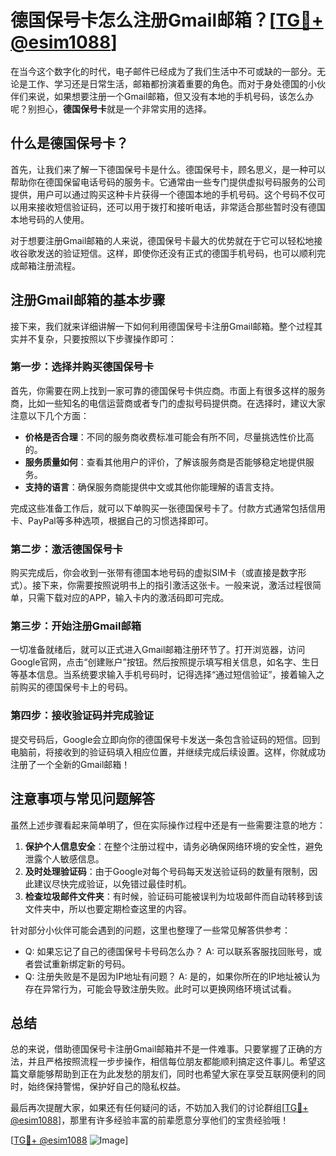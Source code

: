 # 德国保号卡怎么注册Gmail邮箱？[[TG💪+ @esim1088](https://t.me/s/esim1088)]

在当今这个数字化的时代，电子邮件已经成为了我们生活中不可或缺的一部分。无论是工作、学习还是日常生活，邮箱都扮演着重要的角色。而对于身处德国的小伙伴们来说，如果想要注册一个Gmail邮箱，但又没有本地的手机号码，该怎么办呢？别担心，**德国保号卡**就是一个非常实用的选择。

## 什么是德国保号卡？

首先，让我们来了解一下德国保号卡是什么。德国保号卡，顾名思义，是一种可以帮助你在德国保留电话号码的服务卡。它通常由一些专门提供虚拟号码服务的公司提供，用户可以通过购买这种卡片获得一个德国本地的手机号码。这个号码不仅可以用来接收短信验证码，还可以用于拨打和接听电话，非常适合那些暂时没有德国本地号码的人使用。

对于想要注册Gmail邮箱的人来说，德国保号卡最大的优势就在于它可以轻松地接收谷歌发送的验证短信。这样，即使你还没有正式的德国手机号码，也可以顺利完成邮箱注册流程。

## 注册Gmail邮箱的基本步骤

接下来，我们就来详细讲解一下如何利用德国保号卡注册Gmail邮箱。整个过程其实并不复杂，只要按照以下步骤操作即可：

### 第一步：选择并购买德国保号卡

首先，你需要在网上找到一家可靠的德国保号卡供应商。市面上有很多这样的服务商，比如一些知名的电信运营商或者专门的虚拟号码提供商。在选择时，建议大家注意以下几个方面：

- **价格是否合理**：不同的服务商收费标准可能会有所不同，尽量挑选性价比高的。
- **服务质量如何**：查看其他用户的评价，了解该服务商是否能够稳定地提供服务。
- **支持的语言**：确保服务商能提供中文或其他你能理解的语言支持。

完成这些准备工作后，就可以下单购买一张德国保号卡了。付款方式通常包括信用卡、PayPal等多种选项，根据自己的习惯选择即可。

### 第二步：激活德国保号卡

购买完成后，你会收到一张带有德国本地号码的虚拟SIM卡（或直接是数字形式）。接下来，你需要按照说明书上的指引激活这张卡。一般来说，激活过程很简单，只需下载对应的APP，输入卡内的激活码即可完成。

### 第三步：开始注册Gmail邮箱

一切准备就绪后，就可以正式进入Gmail邮箱注册环节了。打开浏览器，访问Google官网，点击“创建账户”按钮。然后按照提示填写相关信息，如名字、生日等基本信息。当系统要求输入手机号码时，记得选择“通过短信验证”，接着输入之前购买的德国保号卡上的号码。

### 第四步：接收验证码并完成验证

提交号码后，Google会立即向你的德国保号卡发送一条包含验证码的短信。回到电脑前，将接收到的验证码填入相应位置，并继续完成后续设置。这样，你就成功注册了一个全新的Gmail邮箱！

## 注意事项与常见问题解答

虽然上述步骤看起来简单明了，但在实际操作过程中还是有一些需要注意的地方：

1. **保护个人信息安全**：在整个注册过程中，请务必确保网络环境的安全性，避免泄露个人敏感信息。
2. **及时处理验证码**：由于Google对每个号码每天发送验证码的数量有限制，因此建议尽快完成验证，以免错过最佳时机。
3. **检查垃圾邮件文件夹**：有时候，验证码可能被误判为垃圾邮件而自动转移到该文件夹中，所以也要定期检查这里的内容。

针对部分小伙伴可能会遇到的问题，这里也整理了一些常见解答供参考：
- Q: 如果忘记了自己的德国保号卡号码怎么办？
   A: 可以联系客服找回账号，或者尝试重新绑定新的号码。
- Q: 注册失败是不是因为IP地址有问题？
   A: 是的，如果你所在的IP地址被认为存在异常行为，可能会导致注册失败。此时可以更换网络环境试试看。

## 总结

总的来说，借助德国保号卡注册Gmail邮箱并不是一件难事。只要掌握了正确的方法，并且严格按照流程一步步操作，相信每位朋友都能顺利搞定这件事儿。希望这篇文章能够帮助到正在为此发愁的朋友们，同时也希望大家在享受互联网便利的同时，始终保持警惕，保护好自己的隐私权益。

最后再次提醒大家，如果还有任何疑问的话，不妨加入我们的讨论群组[[TG💪+ @esim1088](https://t.me/s/esim1088)]，那里有许多经验丰富的前辈愿意分享他们的宝贵经验哦！

[[TG💪+ @esim1088](https://t.me/s/esim1088) ![Image](https://i.postimg.cc/4NQfJmqS/Snipaste-2025-05-13-00-14-12.png)]